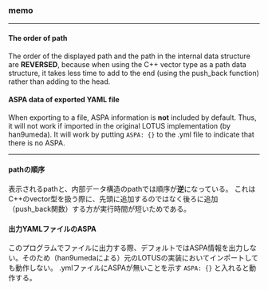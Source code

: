 ### memo

<hr>

#### The order of path
The order of the displayed path and the path in the internal data structure are **REVERSED**,
because when using the C++ vector type as a path data structure, it takes less time to add to the end (using the push_back function) rather than adding to the head.

#### ASPA data of exported YAML file
When exporting to a file, ASPA information is **not** included by default. Thus, it will not work if imported in the original LOTUS implementation (by han9umeda).
It will work by putting ``ASPA: {}`` to the .yml file to indicate that there is no ASPA.

<hr>

#### pathの順序
表示されるpathと、内部データ構造のpathでは順序が**逆**になっている。
これはC++のvector型を扱う際に、先頭に追加するのではなく後ろに追加（push_back関数）する方が実行時間が短いためである。


#### 出力YAMLファイルのASPA
このプログラムでファイルに出力する際、デフォルトではASPA情報を出力しない。そのため（han9umedaによる）元のLOTUSの実装においてインポートしても動作しない。
.ymlファイルにASPAが無いことを示す ``ASPA: {}`` と入れると動作する。
